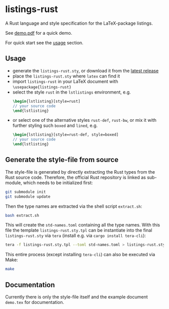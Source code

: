 # listings-rust

A Rust language and style specification for the LaTeX-package listings.

See [demo.pdf](https://github.com/Cryptjar/listings-rust/releases/latest/download/demo.pdf) for a quick demo.

For quick start see the [usage](#usage) section.


## Usage

* generate the `listings-rust.sty`, or download it from the [latest release](https://github.com/Cryptjar/listings-rust/releases/latest/download/listings-rust.sty)
* place the `listings-rust.sty` where `latex` can find it
* import `listings-rust` in your LaTeX document with `\usepackage{listings-rust}`
* select the style `rust` in the `lstlistings` environment, e.g.
  ```latex
  \begin{lstlisting}[style=rust]
  // your source code
  \end{lstlisting}
  ```
* or select one of the alternative styles `rust-def`, `rust-bw`, or mix it with further styling such `boxed` and `lined`, e.g.
  ```latex
  \begin{lstlisting}[style=rust-def, style=boxed]
  // your source code
  \end{lstlisting}
  ```


## Generate the style-file from source

The style-file is generated by directly extracting the Rust types from the Rust source code. Therefore, the official Rust repository is linked as sub-module, which needs to be initialized first:

```sh
git submodule init
git submodule update
```

Then the type names are extracted via the shell script `extract.sh`:

```sh
bash extract.sh
```

This will create the `std-names.toml` containing all the type names. With this file the template `listings-rust.sty.tpl` can be instantiate into the final `listings-rust.sty` via `tera` (install e.g. via `cargo install tera-cli`):

```sh
tera -f listings-rust.sty.tpl --toml std-names.toml > listings-rust.sty
```

This entire process (except installing `tera-cli`) can also be executed via Make:

```sh
make
```


## Documentation

Currently there is only the style-file itself and the example document `demo.tex` for documentation.


